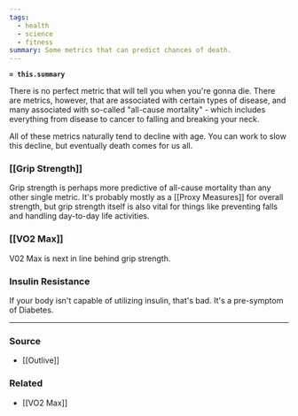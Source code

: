 ```yaml
---
tags:
  - health
  - science
  - fitness
summary: Some metrics that can predict chances of death.
---
```

**`= this.summary`**

There is no perfect metric that will tell you when you're gonna die. There are metrics, however, that are associated with certain types of disease, and many associated with so-called "all-cause mortality" - which includes everything from disease to cancer to falling and breaking your neck. 

All of these metrics naturally tend to decline with age. You can work to slow this decline, but eventually death comes for us all.
### [[Grip Strength]]
Grip strength is perhaps more predictive of all-cause mortality than any other single metric. It's probably mostly as a [[Proxy Measures]] for overall strength, but grip strength itself is also vital for things like preventing falls and handling day-to-day life activities.

### [[VO2 Max]] 
V02 Max is next in line behind grip strength. 

### Insulin Resistance
If your body isn't capable of utilizing insulin, that's bad. It's a pre-symptom of Diabetes.

---
### Source
- [[Outlive]]

### Related
- [[VO2 Max]]